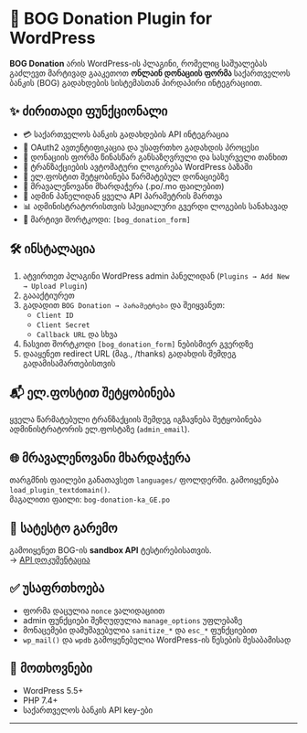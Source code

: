 # 🏦 BOG Donation Plugin for WordPress

**BOG Donation** არის WordPress-ის პლაგინი, რომელიც საშუალებას გაძლევთ მარტივად გააკეთოთ **ონლაინ დონაციის ფორმა** საქართველოს ბანკის (BOG) გადახდების სისტემასთან პირდაპირი ინტეგრაციით.

## ✨ ძირითადი ფუნქციონალი

- 💳 საქართველოს ბანკის გადახდების API ინტეგრაცია
- 🔐 OAuth2 ავთენტიფიკაცია და უსაფრთხო გადახდის პროცესი
- 💸 დონაციის ფორმა წინასწარ განსაზღვრული და სასურველი თანხით
- 🧾 ტრანზაქციების ავტომატური ლოგირება WordPress ბაზაში
- 📩 ელ.ფოსტით შეტყობინება წარმატებულ დონაციებზე
- 🧠 მრავალენოვანი მხარდაჭერა (.po/.mo ფაილებით)
- 🔧 ადმინ პანელიდან ყველა API პარამეტრის მართვა
- 📊 ადმინისტრატორისთვის სპეციალური გვერდი ლოგების სანახავად
- 🧩 მარტივი შორტკოდი: `[bog_donation_form]`

## 🛠️ ინსტალაცია

1. ატვირთეთ პლაგინი WordPress admin პანელიდან (`Plugins → Add New → Upload Plugin`)
2. გაააქტიურეთ
3. გადადით `BOG Donation → პარამეტრები` და შეიყვანეთ:
   - `Client ID`
   - `Client Secret`
   - `Callback URL` და სხვა
4. ჩასვით შორტკოდი `[bog_donation_form]` ნებისმიერ გვერდზე
5. დააყენეთ redirect URL (მაგ., /thanks) გადახდის შემდეგ გადამისამართებისთვის

## 📬 ელ.ფოსტით შეტყობინება

ყველა წარმატებული ტრანზაქციის შემდეგ იგზავნება შეტყობინება ადმინისტრატორის ელ.ფოსტაზე (`admin_email`).

## 🌐 მრავალენოვანი მხარდაჭერა

თარგმნის ფაილები განათავსეთ `languages/` ფოლდერში. გამოიყენება `load_plugin_textdomain()`.  
მაგალითი ფაილი: `bog-donation-ka_GE.po`

## 🧪 სატესტო გარემო

გამოიყენეთ BOG-ის **sandbox API** ტესტირებისათვის.  
→ [API დოკუმენტაცია](https://api.bog.ge/docs/payments/introduction)

## ✅ უსაფრთხოება

- ფორმა დაცულია `nonce` ვალიდაციით
- admin ფუნქციები შეზღუდულია `manage_options` უფლებაზე
- მონაცემები დამუშავებულია `sanitize_*` და `esc_*` ფუნქციებით
- `wp_mail()` და `wpdb` გამოყენებულია WordPress-ის წესების შესაბამისად

## 📌 მოთხოვნები

- WordPress 5.5+
- PHP 7.4+
- საქართველოს ბანკის API key-ები

---


